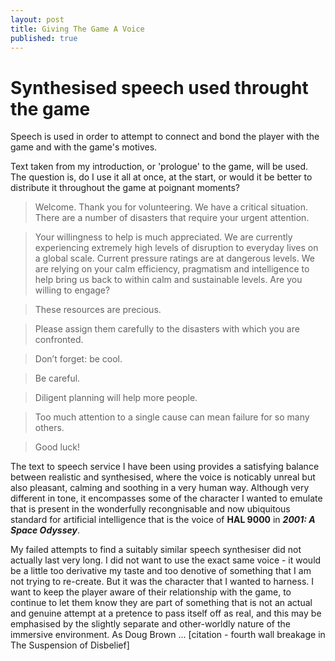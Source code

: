 ```yaml
---
layout: post
title: Giving The Game A Voice
published: true
---
```


# Synthesised speech used throught the game

Speech is used in order to attempt to connect and bond the player with the game and with the game's motives. 


Text taken from my introduction, or 'prologue' to the game, will be used. The question is, do I use it all at once, at the start, or would it be better to distribute it throughout the game at poignant moments?

>Welcome. Thank you for volunteering. We have a critical situation. There are a number of disasters that require your urgent attention.

>Your willingness to help is much appreciated. We are currently experiencing extremely high levels of disruption to everyday lives on a global scale. Current pressure ratings are at dangerous levels. We are relying on your calm efficiency, pragmatism and intelligence to help bring us back to within calm and sustainable levels. Are you willing to engage?

>These resources are precious. 

>Please assign them carefully to the disasters with which you are confronted. 

>Don’t forget: be cool.
 
>Be careful. 

>Diligent planning will help more people.

>Too much attention to a single cause can mean failure for so many others.

>Good luck!



The text to speech service I have been using provides a satisfying balance between realistic and synthesised, where the voice is noticably unreal but also pleasant, calming and soothing in a very human way. Although very different in tone, it encompasses some of the character I wanted to emulate that is present in the wonderfully recongnisable and now ubiquitous standard for artificial intelligence that is the voice of **HAL 9000** in _**2001: A Space Odyssey**_.

My failed attempts to find a suitably similar speech synthesiser did not actually last very long. I did not want to use the exact same voice - it would be a little too derivative my taste and too denotive of something that I am not trying to re-create. But it was the character that I wanted to harness. I want to keep the player aware of their relationship with the game, to continue to let them know they are part of something that is not an actual and genuine attempt at a pretence to pass itself off as real, and this may be emphasised by the slightly separate and other-worldly nature of the immersive environment. As Doug Brown ... [citation - fourth wall breakage in The Suspension of Disbelief]


